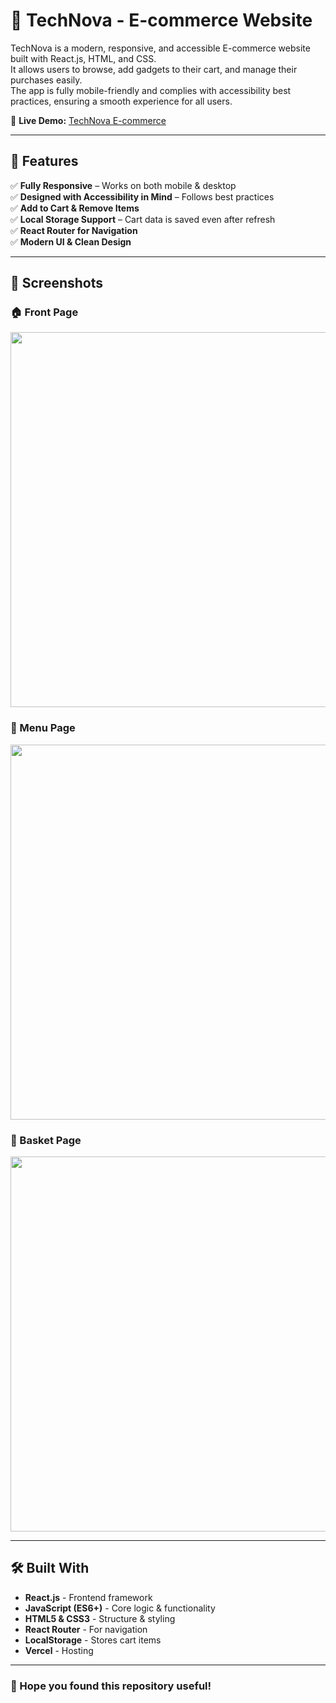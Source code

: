 # 🛒 TechNova - E-commerce Website

TechNova is a modern, responsive, and accessible E-commerce website built with React.js, HTML, and CSS.  
It allows users to browse, add gadgets to their cart, and manage their purchases easily.  
The app is fully mobile-friendly and complies with accessibility best practices, ensuring a smooth experience for all users.  

🔗 **Live Demo:** [TechNova E-commerce](https://ecommerce-app-alpha-lake-45.vercel.app/)

---

## 🚀 Features
✅ **Fully Responsive** – Works on both mobile & desktop  
✅ **Designed with Accessibility in Mind** – Follows best practices  
✅ **Add to Cart & Remove Items**  
✅ **Local Storage Support** – Cart data is saved even after refresh  
✅ **React Router for Navigation**  
✅ **Modern UI & Clean Design**  

---

## 📸 Screenshots

### **🏠 Front Page**
<img src="https://github.com/user-attachments/assets/eb652cbc-c359-46c4-9326-f6ff31d4a870" width="600">

### **📜 Menu Page**
<img src="https://github.com/user-attachments/assets/beaa9796-d03a-4db9-892c-9e7b98e2bea1" width="600">

### **🛒 Basket Page**
<img src="https://github.com/user-attachments/assets/e3634980-2936-4522-8bf7-e238d9ce430b" width="600">

---

## 🛠️ Built With
- **React.js** - Frontend framework
- **JavaScript (ES6+)** - Core logic & functionality
- **HTML5 & CSS3** - Structure & styling
- **React Router** - For navigation
- **LocalStorage** - Stores cart items
- **Vercel** - Hosting

---

### **🌟 Hope you found this repository useful!**
